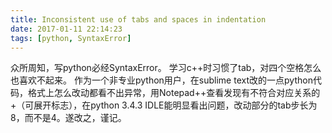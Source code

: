 ```yaml
---
title: Inconsistent use of tabs and spaces in indentation
date: 2017-01-11 22:14:23
tags: [python, SyntaxError]
---
```

众所周知，写python必经SyntaxError。
学习c++时习惯了tab，对四个空格怎么也喜欢不起来。
作为一个非专业python用户，在sublime text改的一点python代码，格式上怎么改动都看不出异常，用Notepad++查看发现有不符合对应关系的+（可展开标志），在python 3.4.3 IDLE能明显看出问题，改动部分的tab步长为8，而不是4。遂改之，谨记。
